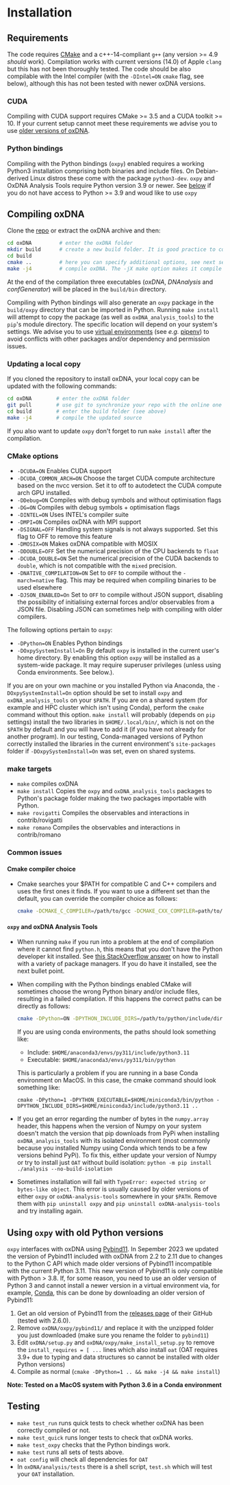 # Installation

## Requirements

The code requires [CMake](https://cmake.org/) and a c++-14-compliant `g++` (any version >= 4.9 *should* work). Compilation works with current versions (14.0) of Apple `clang` but this has not been thoroughly tested. The code should be also compilable with the Intel compiler (with the `-DIntel=ON` `cmake` flag, see below), although this has not been tested with newer oxDNA versions.

### CUDA

Compiling with CUDA support requires CMake >= 3.5 and a CUDA toolkit >= 10. If your current setup cannot meet these requirements we advise you to use [older versions of oxDNA](https://sourceforge.net/projects/oxdna/files/).

### Python bindings

Compiling with the Python bindings (`oxpy`) enabled requires a working Python3 installation comprising both binaries and include files. On Debian-derived Linux distros these come with the package `python3-dev`.  `oxpy` and OxDNA Analysis Tools require Python version 3.9 or newer. See [below]() if you do not have access to Python >= 3.9 and woud like to use `oxpy`

## Compiling oxDNA

Clone the [repo](https://github.com/lorenzo-rovigatti/oxDNA.git) or extract the oxDNA archive and then:

```bash
cd oxDNA         # enter the oxDNA folder
mkdir build      # create a new build folder. It is good practice to compile out-of-source
cd build
cmake ..         # here you can specify additional options, see next section
make -j4         # compile oxDNA. The -jX make option makes it compile the code in parallel by using X threads.
```

At the end of the compilation three executables (*oxDNA*, *DNAnalysis* and *confGenerator*) will be placed in the `build/bin` directory. 

Compiling with Python bindings will also generate an `oxpy` package in the `build/oxpy` directory that can be imported in Python. Running `make install` will attempt to copy the package (as well as `oxDNA_analysis_tools`) to the `pip`'s module directory. The specific location will depend on your system's settings. We advise you to use [virtual environments](https://docs.python.org/3/tutorial/venv.html) (see *e.g.* [pipenv](https://docs.pipenv.org/)) to avoid conflicts with other packages and/or dependency and permission issues.

### Updating a local copy

If you cloned the repository to install oxDNA, your local copy can be updated with the following commands:

```bash
cd oxDNA        # enter the oxDNA folder
git pull        # use git to synchronize your repo with the online one
cd build        # enter the build folder (see above)
make -j4        # compile the updated source
```

If you also want to update `oxpy` don't forget to run `make install` after the compilation.

### CMake options

* `-DCUDA=ON` Enables CUDA support
* `-DCUDA_COMMON_ARCH=ON` Choose the target CUDA compute architecture based on the nvcc version. Set it to off to autodetect the CUDA compute arch GPU installed.
* `-DDebug=ON` Compiles with debug symbols and without optimisation flags
* `-DG=ON` Compiles with debug symbols + optimisation flags
* `-DINTEL=ON` Uses INTEL's compiler suite
* `-DMPI=ON` Compiles oxDNA with MPI support
* `-DSIGNAL=OFF` Handling system signals is not always supported. Set this flag to OFF to remove this feature
* `-DMOSIX=ON` Makes oxDNA compatible with MOSIX
* `-DDOUBLE=OFF` Set the numerical precision of the CPU backends to `float`
* `-DCUDA_DOUBLE=ON` Set the numerical precision of the CUDA backends to `double`, which is not compatible with the `mixed` precision.
* `-DNATIVE_COMPILATION=ON` Set to `OFF` to compile without the `-march=native` flag. This may be required when compiling binaries to be used elsewhere
* `-DJSON_ENABLED=On` Set to `OFF` to compile without JSON support, disabling the possibility of initialising external forces and/or observables from a JSON file. Disabling JSON can sometimes help with compiling with older compilers.

The following options pertain to `oxpy`:

* `-DPython=ON` Enables Python bindings
* `-DOxpySystemInstall=On` By default `oxpy` is installed in the current user's home directory. By enabling this option `oxpy` will be installed as a system-wide package. It may require superuser privileges (unless using Conda environments. See below.).

If you are on your own machine or you installed Python via Anaconda, the `-DOxpySystemInstall=On` option should be set to install `oxpy` and `oxDNA_analysis_tools` on your `$PATH`.  If you are on a shared system (for example and HPC cluster which isn't using Conda), perform the `cmake` command without this option.  `make install` will probably (depends on `pip` settings) install the two libraries in `$HOME/.local/bin/`, which is not on the `$PATH` by default and you will have to add it (if you have not already for another program).  In our testing, Conda-managed versions of Python correctly installed the libraries in the current environment's `site-packages` folder if `-DOxpySystemInstall=On` was set, even on shared systems.

### make targets

* `make` compiles oxDNA
* `make install` Copies the `oxpy` and `oxDNA_analysis_tools` packages to Python's package folder making the two packages importable with Python. 
* `make rovigatti` Compiles the observables and interactions in contrib/rovigatti
* `make romano` Compiles the observables and interactions in contrib/romano

### Common issues

#### Cmake compiler choice

* Cmake searches your $PATH for compatible C and C++ compilers and uses the first ones it finds. If you want to use a different set than the default, you can override the compiler choice as follows:
   ```bash
  cmake -DCMAKE_C_COMPILER=/path/to/gcc -DCMAKE_CXX_COMPILER=path/to/g++ ..
   ``` 

#### `oxpy` and oxDNA Analysis Tools

* When running `make` if you run into a problem at the end of compilation where it cannot find `python.h`, this means that you don't have the Python developer kit installed. See [this StackOverflow answer](https://stackoverflow.com/a/21530768/9738112) on how to install with a variety of package managers. If you do have it installed, see the next bullet point.
* When compiling with the Python bindings enabled CMake will sometimes choose the wrong Python binary and/or include files, resulting in a failed compilation. If this happens the correct paths can be directly as follows:
	```bash
	cmake -DPython=ON -DPYTHON_INCLUDE_DIRS=/path/to/python/include/dir -DPYTHON_EXECUTABLE=/path/to/python/binary ..
	```
	If you are using conda environments, the paths should look something like:  
	* Include: `$HOME/anaconda3/envs/py311/include/python3.11`
	* Executable: `$HOME/anaconda3/envs/py311/bin/python`

	This is particularly a problem if you are running in a base Conda environment on MacOS. In this case, the cmake command should look something like:
	```
	cmake -DPython=1 -DPYTHON_EXECUTABLE=$HOME/miniconda3/bin/python -DPYTHON_INCLUDE_DIRS=$HOME/miniconda3/include/python3.11 ..
	```
* If you get an error regarding the number of bytes in the `numpy.array` header, this happens when the version of Numpy on your system doesn't match the version that pip downloads from PyPi when installing `oxDNA_analysis_tools` with its isolated environment (most commonly because you installed Numpy using Conda which tends to be a few versions behind PyPi). To fix this, either update your version of Numpy or try to install just `OAT` without build isolation:
  `python -m pip install ./analysis --no-build-isolation`
* Sometimes installation will fail with `TypeError: expected string or bytes-like object`. This error is usually caused by older versions of either `oxpy` or `oxDNA-analysis-tools` somewhere in your `$PATH`. Remove them with `pip uninstall oxpy` and `pip uninstall oxDNA-analysis-tools` and try installing again.

## Using `oxpy` with old Python versions

`oxpy` interfaces with oxDNA using [Pybind11](https://github.com/pybind/pybind11). In Sepember 2023 we updated the version of Pybind11 included with oxDNA from 2.2 to 2.11 due to changes to the Python C API which made older versions of Pybind11 incompatible with the current Python 3.11. This new version of Pybind11 is only compatible with Python > 3.8. If, for some reason, you need to use an older version of Python 3 and cannot install a newer version in a virtual environment via, for example, [Conda](https://docs.conda.io/projects/miniconda/en/latest/miniconda-install.html), this can be done by downloading an older version of Pybind11:

1. Get an old version of Pybind11 from the [releases page](https://github.com/pybind/pybind11/releases?page=1) of their GitHub (tested with 2.6.0).
2. Remove `oxDNA/oxpy/pybind11/` and replace it with the unzipped folder you just downloaded (make sure you rename the folder to `pybind11`)
3. Edit `oxDNA/setup.py` and `oxDNA/oxpy/make_install_setup.py` to remove the `install_requires = [ ...` lines which also install `oat` (OAT requires 3.9+ due to typing and data structures so cannot be installed with older Python versions)
4. Compile as normal (`cmake -DPython=1 .. && make -j4 && make install`)

**Note: Tested on a MacOS system with Python 3.6 in a Conda environment**
 
## Testing

* `make test_run` runs quick tests to check whether oxDNA has been correctly compiled or not.	
* `make test_quick` runs longer tests to check that oxDNA works.
* `make test_oxpy` checks that the Python bindings work.
* `make test` runs all sets of tests above.
* `oat config` will check all dependencies for `OAT`
* In `oxDNA/analysis/tests` there is a shell script, `test.sh` which will test your `OAT` installation.

